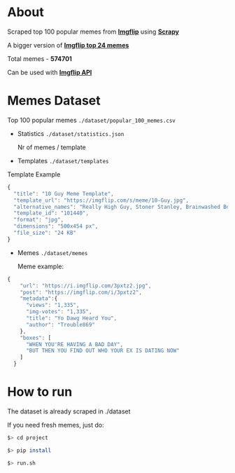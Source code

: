 # About

Scraped top 100 popular memes from **[Imgflip](https://imgflip.com/)** using **[Scrapy](https://docs.scrapy.org/en/latest/)**

A bigger version of **[Imgflip top 24 memes](https://www.kaggle.com/dylanwenzlau/imgflip-meme-text-samples-for-top-24-memes)**

Total memes - **574701**

Can be used with **[Imgflip API](https://api.imgflip.com/)**

# Memes Dataset


Top 100 popular memes ```./dataset/popular_100_memes.csv```

- Statistics ```./dataset/statistics.json```

  Nr of memes / template

- Templates ```./dataset/templates```

Template Example
```javascript
{
  "title": "10 Guy Meme Template",
  "template_url": "https://imgflip.com/s/meme/10-Guy.jpg",
  "alternative_names": "Really High Guy, Stoner Stanley, Brainwashed Bob, stoned guy, ten guy, stoned buzzed high dude bro",
  "template_id": "101440",
  "format": "jpg",
  "dimensions": "500x454 px",
  "file_size": "24 KB"
}
```

- Memes ```./dataset/memes```
  
  Meme example:
```javascript
{
    "url": "https://i.imgflip.com/3pxtz2.jpg",
    "post": "https://imgflip.com/i/3pxtz2",
    "metadata":{
      "views": "1,335",
      "img-votes": "1,335",
      "title": "Yo Dawg Heard You",
      "author": "Trouble869"
    },
    "boxes": [
      "WHEN YOU'RE HAVING A BAD DAY",
      "BUT THEN YOU FIND OUT WHO YOUR EX IS DATING NOW"
    ]
  }
```


# How to run
The dataset is already scraped in ./dataset

If you need fresh memes, just do:
```sh
$> cd project
```
```sh
$> pip install
```
```sh
$> run.sh 
```
